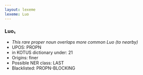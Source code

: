 ```yaml
---
layout: lexeme
lexeme: Luo
---
```


###  Luo₁

* _This rare proper noun overlaps more common *Luo* (to nearby)_
* UPOS:  PROPN
* in KOTUS dictionary under:  21
* Origins: finer 
* Possible NER class:  LAST
* Blacklisted:  PROPN-BLOCKING

